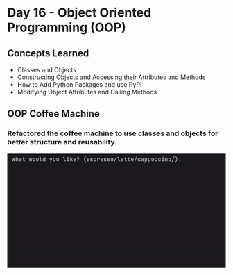 # Day 16 - Object Oriented Programming (OOP)
## Concepts Learned
- Classes and Objects
- Constructing Objects and Accessing their Attributes and Methods
- How to Add Python Packages and use PyPi
- Modifying Object Attributes and Calling Methods
## OOP Coffee Machine
### Refactored the coffee machine to use classes and objects for better structure and reusability.
![Day 16 Code Demo](../gifs/Day016.gif)
